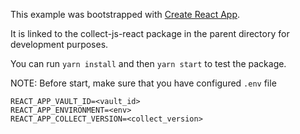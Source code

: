 This example was bootstrapped with [Create React App](https://github.com/facebook/create-react-app).

It is linked to the collect-js-react package in the parent directory for development purposes.

You can run `yarn install` and then `yarn start` to test the package.

NOTE: Before start, make sure that you have configured `.env` file

```
REACT_APP_VAULT_ID=<vault_id>
REACT_APP_ENVIRONMENT=<env>
REACT_APP_COLLECT_VERSION=<collect_version>
```